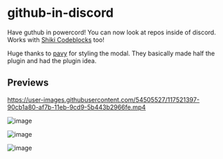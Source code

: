 # github-in-discord
Have guthub in powercord! You can now look at repos inside of discord. Works with [Shiki Codeblocks](https://github.com/Vap0r1ze/vpc-shiki) too!

Huge thanks to [pavy](https://github.com/Pavui) for styling the modal. They basically made half the plugin and had the plugin idea.

## Previews

https://user-images.githubusercontent.com/54505527/117521397-90cb1a80-af7b-11eb-9cd9-5b443b2966fe.mp4

![image](https://user-images.githubusercontent.com/54505527/117517387-e4cd0380-af69-11eb-87d7-474f072dcb57.png)

![image](https://user-images.githubusercontent.com/54505527/117521473-fc14ec80-af7b-11eb-82d8-03033e3cc476.png)

![image](https://user-images.githubusercontent.com/54505527/117521488-10f18000-af7c-11eb-9b6d-6ecde20682e8.png)
